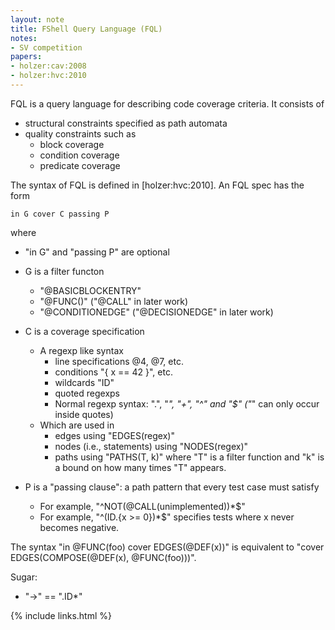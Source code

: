 ```yaml
---
layout: note
title: FShell Query Language (FQL)
notes:
- SV competition
papers:
- holzer:cav:2008
- holzer:hvc:2010
---
```


FQL is a query language for describing code coverage criteria.
It consists of

- structural constraints specified as path automata
- quality constraints such as
  - block coverage
  - condition coverage
  - predicate coverage

The syntax of FQL is defined in [holzer:hvc:2010].
An FQL spec has the form

    in G cover C passing P

where

- "in G" and "passing P" are optional
- G is a filter functon
  - "@BASICBLOCKENTRY"
  - "@FUNC(<name>)" ("@CALL" in later work)
  - "@CONDITIONEDGE" ("@DECISIONEDGE" in later work)
- C is a coverage specification
    - A regexp like syntax
        - line specifications @4, @7, etc.
        - conditions "{ x == 42 }", etc.
        - wildcards "ID"
        - quoted regexps
        - Normal regexp syntax: ".", "*", "+", "^" and "$" ("*" can only occur inside quotes)
    - Which are used in
        - edges using "EDGES(regex)"
        - nodes (i.e., statements) using "NODES(regex)"
        - paths using "PATHS(T, k)" where "T" is a filter function and "k"
          is a bound on how many times "T" appears.

- P is a "passing clause": a path pattern that every test case must satisfy
  - For example, "^NOT(@CALL(unimplemented))*$"
  - For example, "^(ID.{x >= 0})*$" specifies tests where x never becomes
    negative.

The syntax "in @FUNC(foo) cover EDGES(@DEF(x))" is equivalent to
"cover EDGES(COMPOSE(@DEF(x), @FUNC(foo)))".

Sugar:

- "->" == ".ID*"


{% include links.html %}
